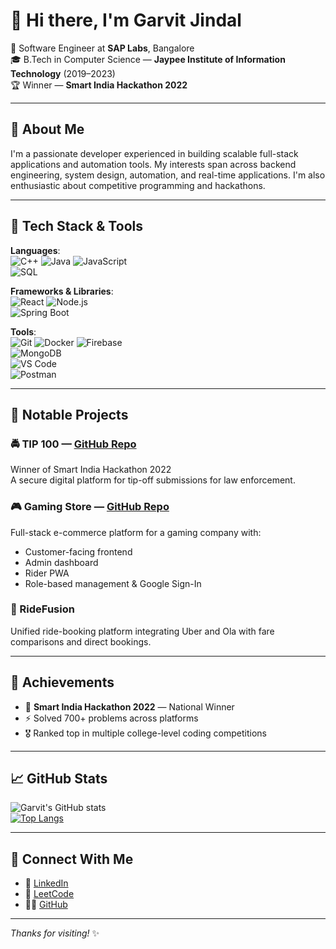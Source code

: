 # 👋 Hi there, I'm Garvit Jindal

🎯 Software Engineer at **SAP Labs**, Bangalore  
🎓 B.Tech in Computer Science — **Jaypee Institute of Information Technology** (2019–2023)  
🏆 Winner — **Smart India Hackathon 2022**   

---

## 🚀 About Me

I'm a passionate developer experienced in building scalable full-stack applications and automation tools. My interests span across backend engineering, system design, automation, and real-time applications. I'm also enthusiastic about competitive programming and hackathons.

---

## 🧠 Tech Stack & Tools

**Languages**:  
![C++](https://img.shields.io/badge/-C++-00599C?logo=c%2B%2B&logoColor=white) 
![Java](https://img.shields.io/badge/-Java-007396?logo=java&logoColor=white) 
![JavaScript](https://img.shields.io/badge/-JavaScript-F7DF1E?logo=javascript&logoColor=black)  
![SQL](https://img.shields.io/badge/-SQL-4479A1?logo=mysql&logoColor=white)

**Frameworks & Libraries**:  
![React](https://img.shields.io/badge/-React-61DAFB?logo=react&logoColor=black) 
![Node.js](https://img.shields.io/badge/-Node.js-339933?logo=node.js&logoColor=white)  
![Spring Boot](https://img.shields.io/badge/-Spring%20Boot-6DB33F?logo=spring-boot&logoColor=white)

**Tools**:  
![Git](https://img.shields.io/badge/-Git-F05032?logo=git&logoColor=white) 
![Docker](https://img.shields.io/badge/-Docker-2496ED?logo=docker&logoColor=white) 
![Firebase](https://img.shields.io/badge/-Firebase-FFCA28?logo=firebase&logoColor=black)  
![MongoDB](https://img.shields.io/badge/-MongoDB-47A248?logo=mongodb&logoColor=white)  
![VS Code](https://img.shields.io/badge/-VS%20Code-007ACC?logo=visual-studio-code&logoColor=white)  
![Postman](https://img.shields.io/badge/-Postman-FF6C37?logo=postman&logoColor=white)

---

## 🌟 Notable Projects

### 🚔 TIP 100 — [GitHub Repo](https://github.com/GarvitJ09/TIP100)
Winner of Smart India Hackathon 2022  
A secure digital platform for tip-off submissions for law enforcement.

### 🎮 Gaming Store — [GitHub Repo](https://github.com/GarvitJ09/Gaming-Store)
Full-stack e-commerce platform for a gaming company with:
- Customer-facing frontend
- Admin dashboard
- Rider PWA
- Role-based management & Google Sign-In

### 🚕 RideFusion
Unified ride-booking platform integrating Uber and Ola with fare comparisons and direct bookings.

---

## 🏅 Achievements

- 🥇 **Smart India Hackathon 2022** — National Winner
- ⚡ Solved 700+ problems across platforms
- 🎖️ Ranked top in multiple college-level coding competitions

---

## 📈 GitHub Stats

![Garvit's GitHub stats](https://github-readme-stats.vercel.app/api?username=GarvitJ09&show_icons=true&theme=default)  
[![Top Langs](https://github-readme-stats.vercel.app/api/top-langs/?username=GarvitJ09&layout=compact)](https://github.com/anuraghazra/github-readme-stats)

---

## 🔗 Connect With Me

- 🔗 [LinkedIn]([https://www.linkedin.com/in/garvit-jindal-961528196](https://www.linkedin.com/in/garvitjindal/))  
- 🧠 [LeetCode](https://leetcode.com/u/garvitjindal_)  
- 🧑‍💻 [GitHub](https://github.com/GarvitJ09)

---

_Thanks for visiting!_ ✨
